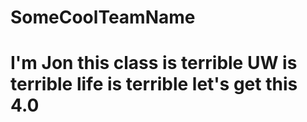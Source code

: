 # SomeCoolTeamName

# I'm Jon this class is terrible UW is terrible life is terrible let's get this 4.0
